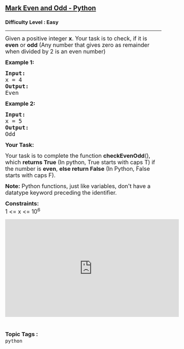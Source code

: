 <h2><a href="https://www.geeksforgeeks.org/problems/mark-even-and-odd/1?page=1&category=python&sortBy=submissions">Mark Even and Odd - Python</a></h2><h3>Difficulty Level : Easy</h3><hr><div class="problems_problem_content__Xm_eO"><p><span style="font-size:18px">Given a positive integer <strong>x</strong>. Your&nbsp;task is to check, if it is <strong>even</strong> or <strong>odd</strong> (Any number that gives&nbsp;zero as remainder when divided by 2 is an even number)</span></p>

<p><span style="font-size:18px"><strong>Example 1:</strong></span></p>

<pre><span style="font-size:18px"><strong>Input:</strong>
x = 4
<strong>Output:</strong>
Even</span>
</pre>

<p><span style="font-size:18px"><strong>Example 2:</strong></span></p>

<pre><span style="font-size:18px"><strong>Input:</strong>
x = 5
<strong>Output:</strong>
Odd</span>
</pre>

<p><strong><span style="font-size:18px">Your Task:</span></strong></p>

<p><span style="font-size:18px">Your task is to complete the function <strong>checkEvenOdd</strong>(), which <strong>returns True</strong> (In python, True starts with caps T) if the number is <strong>even</strong>, <strong>else return False</strong> (In Python, False starts with caps F).</span></p>

<p><span style="font-size:18px"><strong>Note:</strong> Python functions, just like variables, don't have a datatype keyword preceding the identifier.</span></p>

<p><span style="font-size:18px"><strong>Constraints:</strong><br>
1 &lt;= x &lt;= 10<sup>6</sup></span></p>

<p><iframe frameborder="0" height="315" src="https://www.youtube.com/embed/gzDPuWKjmGQ" width="560"></iframe></p>
</div><br><p><span style=font-size:18px><strong>Topic Tags : </strong><br><code>python</code>&nbsp;